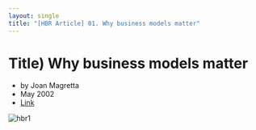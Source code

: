 ```yaml
---
layout: single
title: "[HBR Article] 01. Why business models matter"
---
```


# Title) Why business models matter
- by Joan Magretta
- May 2002
- [Link](https://hbr.org/2002/05/why-business-models-matter)



![hbr1](../images/2025-04-11-hbr1/hbr1.jpg)



